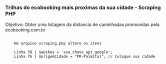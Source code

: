 <h3>Trilhas do ecobooking mais proximas da sua cidade - Scraping PHP</h3>

<p>Objetivo: Obter uma listagem da distancia de caminhadas promovidas pela ecobooking.com.br</p>

<pre>
<code>
	No arquivo scraping.php altere os itens

	Linha 50 | $apiKey = 'sua_chave_api_google';
	Linha 76 | $origemCidade = "PR-Palmital"; // Coloque sua cidade
</code>
</pre>